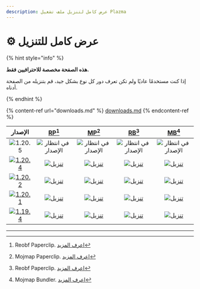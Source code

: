 ```yaml
---
description: عرض كامل لتنزيل ملف تشغيل Plazma
---
```


# ⚙️ عرض كامل للتنزيل

{% hint style="info" %}

**هذه الصفحة مخصصة للاحترافيين فقط.**

إذا كنت مستخدمًا عاديًا ولم تكن تعرف دور كل نوع بشكل جيد،
قم بتنزيله من الصفحة أدناه.

{% endhint %}

{% content-ref url="downloads.md" %}
[downloads.md](downloads.md)
{% endcontent-ref %}

[wtr]: <https://badge.plazmamc.org/0/في انتظار الإصدار>

|                                      الإصدار                                      |                           [RP](#user-content-fn-1)[^1]                           |                           [MP](#user-content-fn-2)[^2]                           |                           [RB](#user-content-fn-3)[^3]                           |                           [MB](#user-content-fn-4)[^4]                           |
| :-------------------------------------------------------------------------------: | :------------------------------------------------------------------------------: | :------------------------------------------------------------------------------: | :------------------------------------------------------------------------------: | :------------------------------------------------------------------------------: |
|                   ![1.20.5](https://badge.plazmamc.org/0/1.20.5)                  |                             ![في انتظار الإصدار][wtr]                            |                             ![في انتظار الإصدار][wtr]                            |                             ![في انتظار الإصدار][wtr]                            |                             ![في انتظار الإصدار][wtr]                            |
| [![1.20.4](https://badge.plazmamc.org/2/1.20.4)](https://git.plazmamc.org/1.20.4) | [![تنزيل](https://badge.plazmamc.org/1/تنزيل)](https://dl.plazmamc.org/1.20.4/0) | [![تنزيل](https://badge.plazmamc.org/1/تنزيل)](https://dl.plazmamc.org/1.20.4/1) | [![تنزيل](https://badge.plazmamc.org/1/تنزيل)](https://dl.plazmamc.org/1.20.4/2) | [![تنزيل](https://badge.plazmamc.org/1/تنزيل)](https://dl.plazmamc.org/1.20.4/3) |
| [![1.20.2](https://badge.plazmamc.org/6/1.20.2)](https://git.plazmamc.org/1.20.2) | [![تنزيل](https://badge.plazmamc.org/1/تنزيل)](https://dl.plazmamc.org/1.20.2/0) | [![تنزيل](https://badge.plazmamc.org/1/تنزيل)](https://dl.plazmamc.org/1.20.2/1) | [![تنزيل](https://badge.plazmamc.org/1/تنزيل)](https://dl.plazmamc.org/1.20.2/2) | [![تنزيل](https://badge.plazmamc.org/1/تنزيل)](https://dl.plazmamc.org/1.20.2/3) |
| [![1.20.1](https://badge.plazmamc.org/4/1.20.1)](https://git.plazmamc.org/1.20.1) | [![تنزيل](https://badge.plazmamc.org/1/تنزيل)](https://dl.plazmamc.org/1.20.1/0) | [![تنزيل](https://badge.plazmamc.org/1/تنزيل)](https://dl.plazmamc.org/1.20.1/1) | [![تنزيل](https://badge.plazmamc.org/1/تنزيل)](https://dl.plazmamc.org/1.20.1/2) | [![تنزيل](https://badge.plazmamc.org/1/تنزيل)](https://dl.plazmamc.org/1.20.1/3) |
| [![1.19.4](https://badge.plazmamc.org/4/1.19.4)](https://git.plazmamc.org/1.19.4) | [![تنزيل](https://badge.plazmamc.org/1/تنزيل)](https://dl.plazmamc.org/1.19.4/0) | [![تنزيل](https://badge.plazmamc.org/1/تنزيل)](https://dl.plazmamc.org/1.19.4/1) | [![تنزيل](https://badge.plazmamc.org/1/تنزيل)](https://dl.plazmamc.org/1.19.4/2) | [![تنزيل](https://badge.plazmamc.org/1/تنزيل)](https://dl.plazmamc.org/1.19.4/3) |

***

[^1]: Reobf Paperclip. [اعرف المزيد](../administration/getting-started#id-2)

[^2]: Mojmap Paperclip. [اعرف المزيد](../administration/getting-started#id-2)

[^3]: Reobf Paperclip. [اعرف المزيد](../administration/getting-started#id-2)

[^4]: Mojmap Bundler. [اعرف المزيد](../administration/getting-started#id-2)
